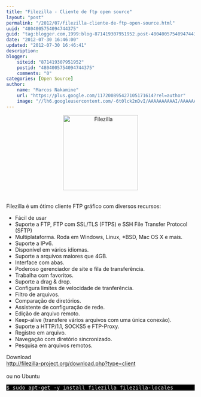 ```yaml
---
title: "Filezilla - Cliente de ftp open source"
layout: "post"
permalink: "/2012/07/filezilla-cliente-de-ftp-open-source.html"
uuid: "4804005754094744375"
guid: "tag:blogger.com,1999:blog-871419307951952.post-4804005754094744375"
date: "2012-07-30 16:46:00"
updated: "2012-07-30 16:46:41"
description: 
blogger:
    siteid: "871419307951952"
    postid: "4804005754094744375"
    comments: "0"
categories: [Open Source]
author: 
    name: "Marcos Nakamine"
    url: "https://plus.google.com/117200895427105171614?rel=author"
    image: "//lh6.googleusercontent.com/-6t0lck2nDvI/AAAAAAAAAAI/AAAAAAAAOBw/_9ON3AiIr48/s32-c/photo.jpg"
---
```


<div class="css-full-post-content js-full-post-content">
<div class="separator" style="clear: both; text-align: center;"><a href="http://filezilla-project.org/" target="_blank"><img alt="Filezilla" border="0" height="200" src="http://1.bp.blogspot.com/-crh7PTMR8SA/UBa5UAU_ekI/AAAAAAAANIk/7_5ArPLfcpo/s200/380px-FileZilla_logo.svg.png" title="Filezilla" width="200" /></a></div><br /><br />Filezilla é um ótimo cliente FTP gráfico com diversos recursos:<br /><ul><li>Fácil de usar</li><li>Suporte a FTP, FTP com SSL/TLS (FTPS) e SSH File Transfer Protocol (SFTP)</li><li>Multiplataforma. Roda em Windows, Linux, *BSD, Mac OS X e mais.</li><li>Suporte a IPv6. </li><li>Disponível em vários idiomas.</li><li>Suporte a arquivos maiores que 4GB.</li><li>Interface com abas.</li><li>Poderoso gerenciador de site e fila de transferência.</li><li>Trabalha com favoritos.</li><li>Suporte a drag &amp; drop.</li><li>Configura limites de velocidade de tranferência.</li><li>Filtro de arquivos.</li><li>Comparação de diretórios.</li><li>Assistente de configuração de rede.</li><li>Edição de arquivo remoto.</li><li>Keep-alive (transfere vários arquivos com uma única conexão).</li><li>Suporte a HTTP/1.1, SOCKS5 e FTP-Proxy.</li><li>Registro em arquivo.</li><li>Navegação com diretório sincronizado.</li><li>Pesquisa em arquivos remotos.</li></ul>Download<br /><a href="http://filezilla-project.org/download.php?type=client">http://filezilla-project.org/download.php?type=client</a><br /><br />ou no Ubuntu<br /><pre style="background: #000000; color: #d1d1d1;">$ sudo apt-get -y install filezilla filezilla-locales<br /></pre>
</div>